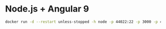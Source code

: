
# Node.js  + Angular 9

```sh
docker run -d --restart unless-stopped -h node -p 44022:22 -p 3000 -p 4200 -p 9222 -p 9876 -v projects:/home/dev/projects --entrypoint /bin/bash node-angular  /script/start
```